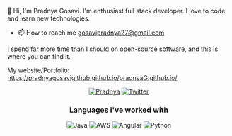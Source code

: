 👋 Hi, I'm Pradnya Gosavi. I'm enthusiast full stack developer. I love to code and learn new technologies.

- 📫 How to reach me gosavipradnya27@gmail.com

I spend far more time than I should on open-source software, and this is where you can find it.

My website/Portfolio: https://pradnyagosavigithub.github.io/pradnyaG.github.io/
<p align="center">
 <a href="https://github.com/PradnyaGosaviGitHub"><img src="https://img.shields.io/badge/GitHub-100000?style=for-the-badge&logo=github&logoColor=white" alt="Pradnya"></a>
  <a href="https://twitter.com/PradnyaGosavi27"><img src="https://img.shields.io/badge/Twitter-1DA1F2?style=for-the-badge&logo=twitter&logoColor=white" alt="Twitter"></a>



<h3 align="center">Languages I've worked with</h3>
<p align="center">
  <img src="https://img.shields.io/badge/Java-ED8B00?style=for-the-badge&logo=java&logoColor=white" alt="Java">
   <img src="https://img.shields.io/badge/Aws-3776AB?style=for-the-badge&logo=aws&logoColor=white" alt="AWS">
  <img src="https://img.shields.io/badge/Angular-DD0031?style=for-the-badge&logo=angular&logoColor=white" alt="Angular">
  <img src="https://img.shields.io/badge/Python-3776AB?style=for-the-badge&logo=python&logoColor=white" alt="Python">
  
</p>
